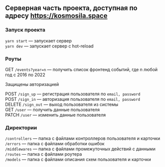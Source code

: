 ## Серверная часть проекта, доступная по адресу https://kosmosila.space

### Запуск проекта
`yarn start` — запускает сервер  
`yarn dev` — запускает сервер с hot-reload

### Роуты
GET `/events?year=n` — получить список фронтенд событий, где n любой год с 2016 по 2022   

Защищены авторизацией   

POST `/sign_up` — регистрация пользователя по `email, password`   
POST `/sign_in` — авторизация пользователя по `email, password`   
DELETE `/sign_out` — выход пользователя из системы   
GET `/user` — получить данные пользователя   
PATCH `/user` — изменить данные пользователя   


### Директории
`/controllers` — папка с файлами контроллеров пользователя и карточки   
`/errors` — папка с файлами обработки ошибок   
`/middlewares` — папка с файлами промежуточных действий с данными   
`/routes` — папка с файлами роутера  
`/models` — папка с файлами описания схем пользователя и карточки
